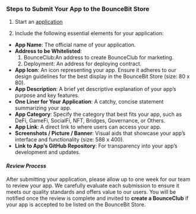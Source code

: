 ### **Steps to Submit Your App to the BounceBit Store**

1. Start an [application](https://github.com/BounceBit-Labs/BounceBit-App-Store/issues/new?assignees=&labels=new+app&projects=&template=application.yml&title=%5BApp%5D%3A+)

2. Include the following essential elements for your application:

- **App Name**: The official name of your application.
- **Address to be Whitelisted**: 
  1. BounceClub:An address to create BounceClub for marketing.
  2. Deployment: An address for deploying contract.
- **App Icon**: An icon representing your app. Ensure it adheres to our design guidelines for the best display in the BounceBit Store (size: 80 x 80).
- **App Description**: A brief yet descriptive explanation of your app’s purpose and key features.
- **One Liner for Your Application**: A catchy, concise statement summarizing your app.
- **App Category**: Specify the category that best fits your app, such as DeFi, GameFi, SocialFi, NFT, Bridges, Governance, or Others.
- **App Link**: A direct link to where users can access your app.
- **Screenshots / Picture / Banner**: Visual aids that showcase your app’s interface and functionality (size: 588 x 400).
- **Link to App’s GitHub Repository**: For transparency into your app’s development and updates.


#### _Review Process_
After submitting your application, please allow up to one week for our team to review your app. We carefully evaluate each submission to ensure it meets our quality standards and offers value to our users. You will be notified once the review is complete and invited to **create a BounceClub** if your app is accepted to be listed on the BounceBit Store.

